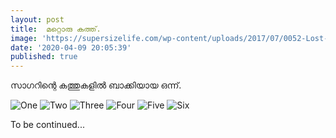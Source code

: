 ```yaml
---
layout: post
title:  മറ്റൊരു കത്ത്. 
image: 'https://supersizelife.com/wp-content/uploads/2017/07/0052-Lost-Art-of-Letter-Writing-Feature-Image-Quill-and-Papper-Shutterstock-1024x664.jpg'
date: '2020-04-09 20:05:39'
published: true
---
```


സാഗറിന്റെ കത്തുകളിൽ ബാക്കിയായ ഒന്ന്. 

![One](https://i.imgur.com/d1AyJKq.jpg)
![Two](https://i.imgur.com/MXtCshd.jpg)
![Three](https://i.imgur.com/EhLWFm6.jpg)
![Four](https://i.imgur.com/b5yrnhI.jpg)
![Five](https://i.imgur.com/EkveDIN.jpg)
![Six](https://i.imgur.com/BdSWt9u.jpg)

To be continued...